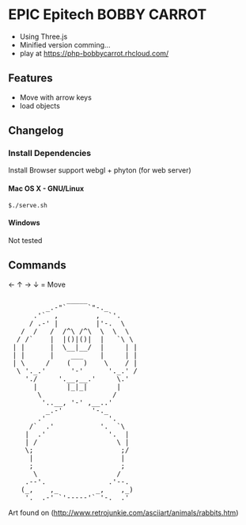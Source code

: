 EPIC Epitech BOBBY CARROT
================================

* Using Three.js
* Minified version comming...
* play at https://php-bobbycarrot.rhcloud.com/

## Features

* Move with arrow keys
* load objects

## Changelog

### Install Dependencies

Install Browser support webgl + phyton (for web server)

#### Mac OS X - GNU/Linux 

    $./serve.sh

#### Windows
    
Not tested


Commands
-------------------------

&larr; &uarr; &rarr; &darr; = Move


<pre>
              _____
         _.-"`     `"-._
      .'`  ,         ,  `'.
     / .-' |         |'-.  \
   /  /   /  /^\ /^\  \  \  \
  / /`    |  |()|()|  |   `\ \
 | |      |  \__|__/  |     | |
 | |      |    ___    |     | |
 | \     /    (   )    \    / |
  \ '._.'      '-'      '._.' /
    './     '.__,__.'     \.'
      |       |_|_|       |
       \                 /
        '..__, '-' ,__..'
         _.-'       '-._
       .'               '.
     /`  .'           '.  `\
    |  .'               '.  |
    | /                   \ |
    \;                     ;/
     |                     |
     ;                     ;
      \                   /
    .--'.               .'--.
   (_,    ,_         _,    ,_)
    '.__.-' `'-----'` '-.__.'
</pre>
Art found on (http://www.retrojunkie.com/asciiart/animals/rabbits.htm)
